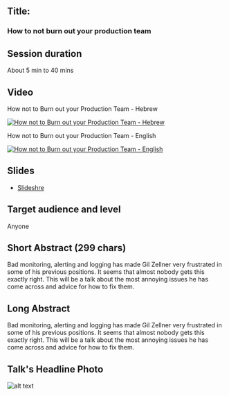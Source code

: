 ## Title: 
### How to not burn out your production team

## Session duration

About 5 min to 40 mins 

## Video

How not to Burn out your Production Team - Hebrew

[![How not to Burn out your Production Team - Hebrew](http://img.youtube.com/vi/8MWVImfoctU/0.jpg)](https://www.youtube.com/watch?v=8MWVImfoctU)

How not to Burn out your Production Team - English

[![How not to Burn out your Production Team - English](http://img.youtube.com/vi/I_XI2hFPuQI/0.jpg)](https://www.youtube.com/watch?v=I_XI2hFPuQI)

## Slides

- [Slideshre](https://www.slideshare.net/gilzellner/ignite-10m-how-to-not-burn-out-your-monitoring-team-63412030) 

## Target audience and level

Anyone

## Short Abstract (299 chars)

Bad monitoring, alerting and logging has made Gil Zellner very frustrated in some of his previous positions. It seems that almost nobody gets this exactly right. This will be a talk about the most annoying issues he has come across and advice for how to fix them.

## Long Abstract

Bad monitoring, alerting and logging has made Gil Zellner very frustrated in some of his previous positions. It seems that almost nobody gets this exactly right. This will be a talk about the most annoying issues he has come across and advice for how to fix them.



## Talk's Headline Photo

![alt text]( "None")

